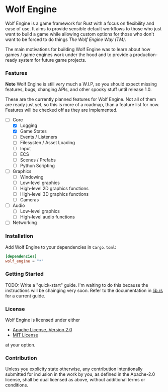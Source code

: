 # Wolf Engine

Wolf Engine is a game framework for Rust with a focus on flexibility and ease of
use.   It aims to provide sensible default workflows to those who just want to 
build a game while allowing custom options for those who don't want to be forced
to do things *The Wolf Engine Way (TM)*.  

The main motivations for building Wolf Engine was to learn about how games / 
game engines work under the hood and to provide a production-ready system for 
future game projects.

### Features

**Note**  Wolf Engine is still very much a W.I.P, so you should expect missing
features, bugs, changing APIs, and other spooky stuff until release 1.0.

These are the currently planned features for Wolf Engine.  Not all of them are
ready just yet, so this is more of a roadmap, than a feature list for now. 
Features will be checked off as they are implemented.

- [ ] Core
  - [x] Logging
  - [x] Game States
  - [ ] Events / Listeners
  - [ ] Filesysten / Asset Loading
  - [ ] Input
  - [ ] ECS
  - [ ] Scenes / Prefabs
  - [ ] Python Scripting
- [ ] Graphics
  - [ ] Windowing
  - [ ] Low-level graphics 
  - [ ] High-level 2D graphics functions
  - [ ] High-level 3D graphics functions
  - [ ] Cameras
- [ ] Audio
  - [ ] Low-level graphics
  - [ ] High-level audio functions
- [ ] Networking

### Installation

Add Wolf Engine to your dependencies in `Cargo.toml`:

```TOML
[dependencies]
wolf_engine = "*"
```

### Getting Started

TODO: Write a "quick-start" guide.  I'm waiting to do this because the 
instructions will be chainging very soon.  Refer to the documentation in 
[lib.rs](src/lib.rs) for a current guide.

### License

Wolf Engine is licensed under either 

- [Apache License, Version 2.0](LICENSE-APACHE)
- [MIT License](LICENSE-MIT)

at your option.

### Contribution

Unless you explicity state otherwise, any contribution intentionally submitted
for inclusion in the work by you, as defined in the Apache-2.0 license, shall
be dual licensed as above, without additional terms or conditions.

